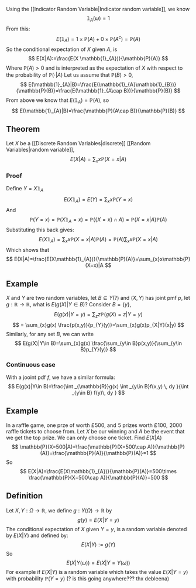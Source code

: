 Using the [[Indicator Random Variable|Indicator random variable]], we know
$$
\mathbb{1}_{A}(\omega)=1
$$
From this:
$$
E(\mathbb{1}_{A})=1\times \mathbb{P}(A)+0\times \mathbb{P}(A^{c})=\mathbb{P}(A)
$$
So the conditional expectation of $X$ given $A$, is
$$
E(X|A):=\frac{E(X \mathbb{1}_{A})}{\mathbb{P}(A)}
$$
Where $\mathbb{P}(A)>0$ and is interpreted as the expectation of $X$ with respect to the probability of $\mathbb{P}(\cdot|A)$ 
Let us assume that $\mathbb{P}(B)>0$,
$$
E(\mathbb{1}_{A}|B)=\frac{E(\mathbb{1}_{A}\mathbb{1}_{B})}{\mathbb{P}(B)}=\frac{E(\mathbb{1}_{A\cap B})}{\mathbb{P}(B)}
$$
From above we know that $E(\mathbb{1}_{A})=\mathbb{P}(A)$, so
$$
E(\mathbb{1}_{A}|B)=\frac{\mathbb{P}(A\cap B)}{\mathbb{P}(B)}
$$
## Theorem
Let $X$ be a [[Discrete Random Variables|discrete]] [[Random Variables|random variable]], 
$$
E(X|A)=\sum_{x}x\mathbb{P}(X=x|A)
$$
### Proof
Define $Y=X\mathbb{1}_{A}$
$$
E(X\mathbb{1}_{A})=E(Y)=\sum_{x}x\mathbb{P}(Y=x)
$$
And
$$
\mathbb{P}(Y=x)=\mathbb{P}(X\mathbb{1}_{A}=x)=\mathbb{P}(\{ X=x \}\cap A)=\mathbb{P}(X=x|A)\mathbb{P}(A)
$$
Substituting this back gives:
$$
E(X\mathbb{1}_{A})=\sum_{x}x\mathbb{P}(X=x|A)\mathbb{P}(A)=\mathbb{P}(A)\sum_{x}x\mathbb{P}(X=x|A)
$$
Which shows that 
$$
E(X|A)=\frac{E(X\mathbb{1}_{A})}{\mathbb{P}(A)}=\sum_{x}x\mathbb{P}(X=x)|A
$$
## Example
$X$ and $Y$ are two random variables, let $B\subseteq Y$(?) and $(X,Y)$ has joint pmf $p$, let $g:\mathbb{R}\to \mathbb{R}$, what is $E(g(X)|Y\in B)$?
Consider $B=\{ y \}$,
$$
E(g(x)|Y=y)=\sum_{z}z\mathbb{P}(g(X)=z|Y=y)
$$
$$
= \sum_{x}g(x) \frac{p(x,y)}{p_{Y}(y)}=\sum_{x}g(x)p_{X|Y}(x|y)
$$
Similarly, for any set $B$, we can write
$$
E(g(X)|Y\in B)=\sum_{x}g(x) \frac{\sum_{y\in B}p(x,y)}{\sum_{y\in B}p_{Y}(y)}
$$
### Continuous case
With a jooint pdf $f$, we have a similar formula:
$$
E(g(x)|Y\in B)=\frac{\int _{\mathbb{R}}g(x) \int _{y\in B}f(x,y) \, dy  }{\int _{y\in B} f(y)\, dy }
$$
## Example
In a raffle game, one prze of worth £$\hspace{0pt}500$, and $\hspace{0pt}5$ prizes worth £$\hspace{0pt}100$, $\hspace{0pt}2000$ raffle tickets to choose from. Let $X$ be our winning and $A$ be the event that we get the top prize. We can only choose one ticket. Find $E(X|A)$
$$
\mathbb{P}(X=500|A)=\frac{\mathbb{P}(X=500\cap A)}{\mathbb{P}(A)}=\frac{\mathbb{P}(A)}{\mathbb{P}(A)}=1
$$
So
$$
E(X|A)=\frac{E(X\mathbb{1}_{A})}{\mathbb{P}(A)}=500\times \frac{\mathbb{P}(X=500\cap A)}{\mathbb{P}(A)}=500
$$
## Definition
Let $X,Y:\Omega\to \mathbb{R}$, we define $g:Y(\Omega)\to \mathbb{R}$ by
$$
g(y)=E(X|Y=y)
$$
The conditional expectation of $X$ given $Y=y$, is a random variable denoted by $E(X|Y)$ and defined by:
$$
E(X|Y):=g(Y)
$$
So
$$
E(X|Y(\omega))=E(X|Y=Y(\omega))
$$
For example if $E(X|Y)$ is a random variable which takes the value $E(X|Y=y)$ with probability $\mathbb{P}(Y=y)$ (? is this going anywhere??? thx debleena)